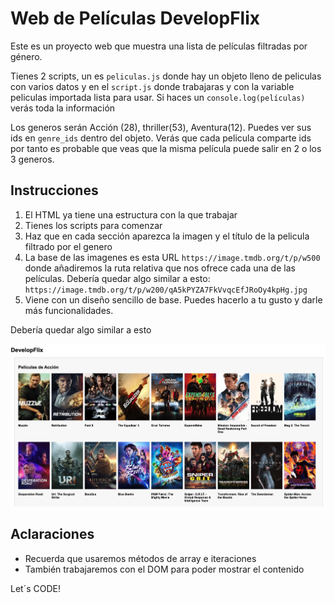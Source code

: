 # Web de Películas DevelopFlix

Este es un proyecto web que muestra una lista de películas filtradas por género.

Tienes 2 scripts, un es `peliculas.js` donde hay un objeto lleno de peliculas con varios datos y en el `script.js` donde trabajaras y con la variable peliculas importada lista para usar. Si haces un `console.log(películas)` verás toda la información

Los generos serán Acción (28), thriller(53), Aventura(12). Puedes ver sus ids en `genre_ids` dentro del objeto. Verás que cada pelicula comparte ids por tanto es probable que veas que la misma película puede salir en 2 o los 3 generos.

## Instrucciones

1. El HTML ya tiene una estructura con la que trabajar
2. Tienes los scripts para comenzar
3. Haz que en cada sección aparezca la imagen y el título de la pelicula filtrado por el genero
4. La base de las imagenes es esta URL `https://image.tmdb.org/t/p/w500` donde añadiremos la ruta relativa que nos ofrece cada una de las películas. Debería quedar algo similar a esto: `https://image.tmdb.org/t/p/w200/qA5kPYZA7FkVvqcEfJRoOy4kpHg.jpg`
5. Viene con un diseño sencillo de base. Puedes hacerlo a tu gusto y darle más funcionalidades.

Debería quedar algo similar a esto

![Texto Alternativo](./img/developfix.png)

## Aclaraciones
- Recuerda que usaremos métodos de array e iteraciones
- También trabajaremos con el DOM para poder mostrar el contenido

Let´s CODE!